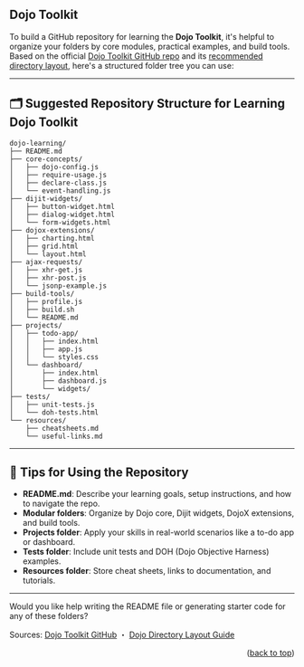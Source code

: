<a name="topage"></a>


## Dojo Toolkit

To build a GitHub repository for learning the **Dojo Toolkit**, it's helpful to organize your folders by core modules, practical examples, and build tools. Based on the official [Dojo Toolkit GitHub repo](https://github.com/dojo/dojo) and its [recommended directory layout](https://dojotoolkit.org/reference-guide/build/directoryLayout.html), here's a structured folder tree you can use:

---

## 🗂️ Suggested Repository Structure for Learning Dojo Toolkit

```
dojo-learning/
├── README.md
├── core-concepts/
│   ├── dojo-config.js
│   ├── require-usage.js
│   ├── declare-class.js
│   └── event-handling.js
├── dijit-widgets/
│   ├── button-widget.html
│   ├── dialog-widget.html
│   └── form-widgets.html
├── dojox-extensions/
│   ├── charting.html
│   ├── grid.html
│   └── layout.html
├── ajax-requests/
│   ├── xhr-get.js
│   ├── xhr-post.js
│   └── jsonp-example.js
├── build-tools/
│   ├── profile.js
│   ├── build.sh
│   └── README.md
├── projects/
│   ├── todo-app/
│   │   ├── index.html
│   │   ├── app.js
│   │   └── styles.css
│   └── dashboard/
│       ├── index.html
│       ├── dashboard.js
│       └── widgets/
├── tests/
│   ├── unit-tests.js
│   └── doh-tests.html
└── resources/
    ├── cheatsheets.md
    └── useful-links.md
```

---

## 📘 Tips for Using the Repository

- **README.md**: Describe your learning goals, setup instructions, and how to navigate the repo.
- **Modular folders**: Organize by Dojo core, Dijit widgets, DojoX extensions, and build tools.
- **Projects folder**: Apply your skills in real-world scenarios like a to-do app or dashboard.
- **Tests folder**: Include unit tests and DOH (Dojo Objective Harness) examples.
- **Resources folder**: Store cheat sheets, links to documentation, and tutorials.

---

Would you like help writing the README file or generating starter code for any of these folders?

Sources: [Dojo Toolkit GitHub](https://github.com/dojo/dojo) ・ [Dojo Directory Layout Guide](https://dojotoolkit.org/reference-guide/build/directoryLayout.html)



<p align="right">(<a href="#topage">back to top</a>)</p>
<br/>
<br/>
